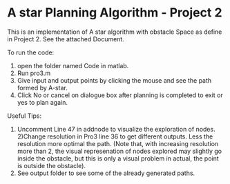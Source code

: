 # A star Planning Algorithm - Project 2

This is an implementation of A star algorithm with obstacle Space as define in Project 2. See the attached Document.

To run the code:
1) open the folder named Code in matlab.
2) Run pro3.m
3) Give input and output points by clicking the mouse and see the path formed by A-star.
4) Click No or cancel on dialogue box after planning is completed to exit or yes to plan again.

Useful Tips:
1) Uncomment Line 47 in addnode to visualize the exploration of nodes.
2)Change resolution in Pro3 line 36 to get different outputs. Less the resolution more optimal the path. (Note that, with increasing resolution more than 2, the visual represenation of nodes explored may slightly go inside the obstacle, but this is only a visual problem in actual, the point is outside the obstacle).
3) See output folder to see some of the already generated paths.
